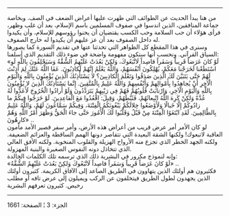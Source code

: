 ------------------------------------------------------------------------

من هنا يبدأ الحديث عن الطوائف التي ظهرت عليها أعراض الضعف في الصف.
وبخاصة جماعة المنافقين، الذين اندسوا في صفوف المسلمين باسم الإسلام، بعد
أن غلب وظهر، فرأى هؤلاء أن حب السلامة وحب الكسب يقتضيان أن يحنوا رؤوسهم
للإسلام، وأن يكيدوا له داخل الصفوف بعد أن عز عليهم أن يكيدوا له خارج
الصفوف.  
وسنرى في هذا المقطع كل الظواهر التي تحدثنا عنها في تقديم السورة كما
يصورها السياق القرآني. ونحسب أنها ستكون مفهومة واضحة في ضوء ذلك التقديم
الذي أسلفنا:  
«لَوْ كانَ عَرَضاً قَرِيباً وَسَفَراً قاصِداً لَاتَّبَعُوكَ، وَلكِنْ بَعُدَتْ عَلَيْهِمُ الشُّقَّةُ وَسَيَحْلِفُونَ
بِاللَّهِ لَوِ اسْتَطَعْنا لَخَرَجْنا مَعَكُمْ، يُهْلِكُونَ أَنْفُسَهُمْ، وَاللَّهُ يَعْلَمُ إِنَّهُمْ لَكاذِبُونَ.
عَفَا اللَّهُ عَنْكَ لِمَ أَذِنْتَ لَهُمْ حَتَّى يَتَبَيَّنَ لَكَ الَّذِينَ صَدَقُوا وَتَعْلَمَ الْكاذِبِينَ؟ لا
يَسْتَأْذِنُكَ الَّذِينَ يُؤْمِنُونَ بِاللَّهِ وَالْيَوْمِ الْآخِرِ أَنْ يُجاهِدُوا بِأَمْوالِهِمْ وَأَنْفُسِهِمْ
وَاللَّهُ عَلِيمٌ بِالْمُتَّقِينَ. إِنَّما يَسْتَأْذِنُكَ الَّذِينَ لا يُؤْمِنُونَ بِاللَّهِ وَالْيَوْمِ الْآخِرِ،
وَارْتابَتْ قُلُوبُهُمْ فَهُمْ فِي رَيْبِهِمْ يَتَرَدَّدُونَ وَلَوْ أَرادُوا الْخُرُوجَ لَأَعَدُّوا لَهُ عُدَّةً وَلكِنْ
كَرِهَ اللَّهُ انْبِعاثَهُمْ، فَثَبَّطَهُمْ، وَقِيلَ: اقْعُدُوا مَعَ الْقاعِدِينَ. لَوْ خَرَجُوا فِيكُمْ ما
زادُوكُمْ إِلَّا خَبالًا وَلَأَوْضَعُوا خِلالَكُمْ يَبْغُونَكُمُ الْفِتْنَةَ، وَفِيكُمْ سَمَّاعُونَ لَهُمْ، وَاللَّهُ
عَلِيمٌ بِالظَّالِمِينَ. لَقَدِ ابْتَغَوُا الْفِتْنَةَ مِنْ قَبْلُ وَقَلَّبُوا لَكَ الْأُمُورَ حَتَّى جاءَ الْحَقُّ
وَظَهَرَ أَمْرُ اللَّهِ وَهُمْ كارِهُونَ» ..  
لو كان الأمر أمر عرض قريب من أعراض هذه الأرض، وأمر سفر قصير الأمد مأمون
العاقبة لاتبعوك! ولكنها الشقة البعيدة التي تتقاصر دونها الهمم الساقطة
والعزائم الضعيفة. ولكنه الجهد الخطر الذي تجزع منه الأرواح الهزيلة
والقلوب المنخوبة. ولكنه الأفق العالي الذي تتخاذل دونه النفوس الصغيرة
والبنية المهزولة.  
وإنه لنموذج مكرور في البشرية ذلك الذي ترسمه تلك الكلمات الخالدة:  
«لَوْ كانَ عَرَضاً قَرِيباً وَسَفَراً قاصِداً لَاتَّبَعُوكَ وَلكِنْ بَعُدَتْ عَلَيْهِمُ الشُّقَّةُ» ..  
فكثيرون هم أولئك الذين يتهاوون في الطريق الصاعد إلى الآفاق الكريمة.
كثيرون أولئك الذين يجهدون لطول الطريق فيتخلفون عن الركب ويميلون إلى عرض
تافه أو مطلب رخيص. كثيرون تعرفهم البشرية

------------------------------------------------------------------------

الجزء: 3 ¦ الصفحة: 1661

